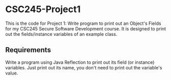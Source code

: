 # CSC245-Project1
This is the code for Project 1: Write program to print out an Object's Fields for my CSC245 Secure Software Development course. It is designed to print out the fields/instance variables of an example class.

## Requirements
Write a program using Java Reflection to print out its field (or instance) variables. Just print out its name, you don't need to print out the variable's value.
